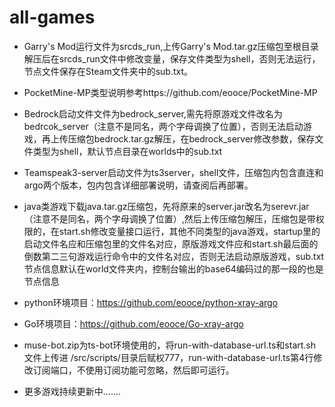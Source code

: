 # all-games
* Garry's Mod运行文件为srcds_run,上传Garry's Mod.tar.gz压缩包至根目录解压后在srcds_run文件中修改变量，保存文件类型为shell，否则无法运行，节点文件保存在Steam文件夹中的sub.txt。
  
* PocketMine-MP类型说明参考https://github.com/eooce/PocketMine-MP
  
* Bedrock启动文件文件为bedrock_server,需先将原游戏文件改名为bedrcok_server（注意不是同名，两个字母调换了位置），否则无法启动游戏，再上传压缩包bedrock.tar.gz解压，在bedrock_server修改参数，保存文件类型为shell，默认节点目录在worlds中的sub.txt

* Teamspeak3-server启动文件为ts3server，shell文件，压缩包内包含直连和argo两个版本，包内包含详细部署说明，请查阅后再部署。

* java类游戏下载java.tar.gz压缩包，先将原来的server.jar改名为serevr.jar（注意不是同名，两个字母调换了位置）,然后上传压缩包解压，压缩包是带权限的，在start.sh修改变量接口运行，其他不同类型的java游戏，startup里的启动文件名应和压缩包里的文件名对应，原版游戏文件应和start.sh最后面的倒数第二三句游戏运行命令中的文件名对应，否则无法启动原版游戏，sub.txt节点信息默认在world文件夹内，控制台输出的base64编码过的那一段的也是节点信息

* python环境项目：https://github.com/eooce/python-xray-argo

* Go环境项目：https://github.com/eooce/Go-xray-argo

* muse-bot.zip为ts-bot环境使用的，将run-with-database-url.ts和start.sh文件上传进 /src/scripts/目录后赋权777，run-with-database-url.ts第4行修改订阅端口，不使用订阅功能可忽略，然后即可运行。

* 更多游戏持续更新中.......
